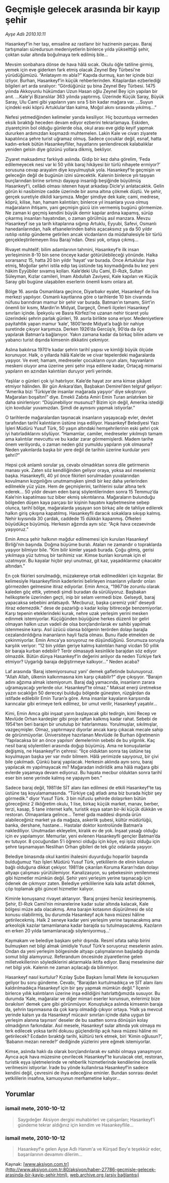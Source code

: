# Geçmişle gelecek arasında bir kayıp şehir

*Ayşe Adlı 2010.10.11*

<font class="agenda2NewsSpot">
 Hasankeyf’in her taşı, emsaline az rastlanır bir hazinenin parçası. Baraj tartışmaları süredursun medeniyetlerin binlerce yılda yükselttiği şehir, çoktan sular altında boğulmaya terk edilmiş bile...
</font>
<font class="newsDetail">
 <p>
  <p class="MsoNormal">
   Mevsim sonbahara dönse de hava hâlâ sıcak. Okulu öğle tatiline girmiş, yemek için eve giderken fark etmiş olacak Zeynel Bey Türbesi’ne yürüdüğümüzü. “Anlatayım mı abla?” Kapıda durmuş, kan ter içinde bizi izliyor. Burhan, Hasankeyf’in küçük rehberlerinden. Kitaplardan ezberlediği bilgileri art arda sıralıyor: “Gördüğünüz şu bina Zeynel Bey Türbesi. 1475 yılında Akkoyunlu hükümdarı Uzun Hasan oğlu Zeynel Bey için yapılan bir anıt. …Kale’yi Bizanslılar 363 yılında yaptırmış. Üzerinde Küçük Saray, Büyük Saray, Ulu Cami gibi yapıların yanı sıra 5 bin kadar mağara var. …Suyun içindeki eski köprü Artuklular’dan kalma, Moğol akını sırasında yıkılmış…”
  </p>
  <p class="MsoNormal">
   Nefesi yetmediğinden kelimeler yarıda kesiliyor. Hiç bozuntuya vermeden eksik bıraktığı heceden devam ediyor ezberini tekrarlamaya. Eskiden, ziyaretçinin bol olduğu günlerde olsa, okul arası eve gidip keyif yapmak dururken ardımızdan koşmazdı muhtemelen. Lakin Kale ve civarı ziyarete kapatılınca şehre turist uğramaz olmuş. Sadece çocuklar değil, esnaf, hatta kadın-erkek bütün Hasankeyfliler, hayatlarını şenlendirecek kalabalıklar yeniden gelsin diye gözünü yollara dikmiş, bekliyor.
  </p>
  <p class="MsoNormal">
   Ziyaret maksadımız farklıydı aslında. Gidip bir kez daha görelim, ‘Feda edilemeyecek nesi var ki 50 yıllık baraj hikâyesi bir türlü nihayete ermiyor?’ sorusuna cevap arayalım diye koyulmuştuk yola. Hasankeyf’te geçmişin ve geleceğin değil de bugünün izini sürecektik. Kalenin binlerce yılı taşıyan burçlarından birine sırtımızı dayayıp insanlığı beşiğinde büyütmüş Hasankeyf’i, cellâdı olması istenen hayat arkadaşı Dicle’yi anlatacaktık. Gelin görün ki nasibimize cadde üzerinde bir asma altına çökmek düştü. Ve şehir, gerçek suretiyle dikildi karşımıza. Meğer şimdiye dek kale; cami, medrese, köprü, kilise, han, hamam kalıntıları; binlerce yıl insanlara yuva olmuş mağaraların ihtişamı, yani geçmişin gücü izin vermemiş bugünü görmemize. Ne zaman ki geçmiş kendini büyük demir kapılar ardına kapamış, sürüp çıkarmış insanları hayatından, o zaman görülmüş asıl manzara. Mevzu Hasankeyf ise ya tarih kitaplarına sığınıp Artuklu, Eyyubi, Safevi, Osmanlı hanedanlarından, halk efsanelerinden bahis açacaksınız ya da 50 yıldır ısıtılıp ısıtılıp gündeme getirilen ancak vicdanların da müdahalesiyle bir türlü gerçekleştirilemeyen Ilısu Barajı’ndan. Ötesi yok, ortaya çıkmış…
  </p>
  <p class="MsoNormal">
   Rivayet muhtelif; bilim adamlarının tahmini, Hasankeyf’e ilk insan yerleşiminin 8-10 bin sene önceye kadar götürülebileceği yönünde. Halka sorarsanız 15, hatta 20 bin yıldır ‘hayat’ var burada. Önce Artuklular ihya etmiş, Moğollar şehri istila edip taş üstünde taş koymadığında bu kez yeni hâkim Eyyûbiler sıvamış kolları. Kale’deki Ulu Cami, El-Rızk, Sultan Süleyman, Kızlar camileri, İmam Abdullah Zaviyesi, Kale kapıları ve Küçük Saray gibi bugüne ulaşabilen eserlerin önemli kısmı onlara ait.
  </p>
  <p class="MsoNormal">
   Bölge 16. asırda Osmanlılara geçince, Diyarbakır eyalet, Hasankeyf de liva merkezi yapılıyor. Osmanlı kayıtlarına göre o tarihlerde 10 bin civarında nüfusu barındıran mamur bir şehir var burada. Batman’ın tamamı, Siirt’in önemli bir kısmı, Mardin’in Midyat, Dargeçit, Ömerli ilçeleri Hasankeyf sınırları içinde. İpekyolu ve Basra Körfezi’ne uzanan nehir ticaret yolu üzerindeki şehrin parlak günleri, 19. asırla birlikte sona eriyor. Medeniyetlere payitahtlık yapan mamur ‘kale’, 1800’lerde Midyat’a bağlı bir nahiye suretinde çıkıyor karşımıza. Derken 1926’da Gercüş’e, 90’da da ilçe yapılarak Batman’a bağlanıyor. Yakın zamana kadar da birkaç bilim adamı ve yabancı turist dışında kimsenin dikkatini çekmiyor.
  </p>
  <p class="MsoNormal">
   Aslına bakılırsa 1970’e kadar şehrin tarihî yapısı ve kimliği büyük ölçüde korunuyor. Halk, o yıllarda hâlâ Kale’de ve civar tepelerdeki mağaralarda yaşıyor. Ve evet; hamam, medreseler çocukların oyun alanı, hayvanların meskeni oluyor ama üzerine yeni şehir inşa edilene kadar, Ortaçağ mimarisi yapıların en azından kalıntıları duruyor yerli yerinde.
  </p>
  <p class="MsoNormal">
   Yaşlılar o günleri çok iyi hatırlıyor. Kale’de hayat zor ama kimse şikâyet etmiyor hâlinden. Bir gün Ankara’dan, Başbakan Demirel’den telgraf geliyor: “Amerika bizi ‘Türkiye’de insanlar mağarada yaşıyor’ diye sıkıştırıyor. Mağaraları boşaltın!” diye. Emekli Zabıta Amiri Emin Turan anlatırken bir daha sinirleniyor: “Düşünebiliyor musunuz? Bizim için değil, Amerika istediği için kovdular yuvamızdan. Şimdi de aynısını yapmak istiyorlar.”
  </p>
  <p class="MsoNormal">
   O tarihlerde mağaralardan taşınacak insanların yaşayacağı evler, devlet tarafından tarihî kalıntıların üstüne inşa ediliyor. Hasankeyf Belediyesi Yazı İşleri Müdürü Yusuf Türk, 50 yaşın altındaki hemşehrilerinin eski şehri çok iyi hatırladıklarını söylüyor. “Hamamlar, camiler, medreseler yıkılmıştı tamam ama kalıntılar mevcuttu ve bu kadar zarar görmemişlerdi. Madem tarihe önem veriliyordu, o zaman neden göz yumuldu yapıların yok olmasına? Neden yakınlarda başka bir yere değil de tarihin üzerine kurdular yeni şehri?”
  </p>
  <p class="MsoNormal">
   Hepsi çok anlamlı sorular ya, cevabı olmadıktan sonra dile getirmenin manası yok. Zaten söz kendiliğinden geliyor oraya, yoksa asıl meselemiz başka. Hasankeyfli, 40 yıl önce fikirleri sorulmadan yuvalarından kovulmanın kızgınlığını unutmamışken şimdi bir kez daha yerlerinden edilmekle yüz yüze. Hem de geçmişlerini, tarihlerini sular altına terk ederek... 50 yıldır devam eden baraj söylentilerinden sonra 15 Temmuz’da Kale’nin kapatılması tuz biber ekmiş sıkıntılarına. Mağaraların bulunduğu bölgeden düşen kaya parçası bir kişinin hayatını kaybetmesine sebep olunca, tarihî bölge, mağaralarda yaşayan son birkaç aile de tahliye edilerek halkın giriş çıkışına kapatılmış. Hasankeyfli daracık sokaklara sıkışıp kalmış. Nehir kıyısında 30 çardak, caddede 15 dükkân kapanmış. Öfkeleri büyüdükçe büyümüş. Herkesin ağzında aynı söz: “Açık hava cezaevinde yaşıyoruz.”
  </p>
  <p class="MsoNormal">
   Emin Amca şehir halkının mağdur edilmemesi için kurulan Hasankeyf Birliği’nin başında. Doğma büyüme buralı. Ataları ne zamandır o topraklarda yaşıyor bilmiyor bile. “Kim bilir kimler yaşadı burada. Çoğu gitmiş, gerisi yıkılmaya yüz tutmuş bir tarihimiz var. Kimse bunları korumak için el uzatmıyor. Bu kayalar hiçbir şeyi unutmaz, git kaz, yaşadıklarımız çıkacaktır altından.”
  </p>
  <p class="MsoNormal">
   En çok fikirleri sorulmadığı, müzakereye ortak edilmedikleri için kızgınlar. Bir kelimesiyle Hasankeyflinin kaderlerini belirleyen insanların yıllardır onları görmezden gelmesine itiraz ediyorlar. Emin Amca, “1967’de zorunlu olarak kaleden göç ettik, yetmedi şimdi buradan da sürülüyoruz. Başbakan helikopterle üzerinden geçti, inip bir selam vermedi bize. Gelseydi, baraj yapacaksa sebebini anlatsaydı. ‘Mecburuz, başka çaremiz yok!’ deseydi itiraz edemezdik.” dese de pazarlığı o kadar kolay bitireceğe benzemiyorlar. Karşı tepenin eteklerindeki kurak, nehre uzak yerleşim yerini mesken edinmek istemiyorlar. Küçüğünden büyüğüne herkes düzenli bir geliri olmayan halkın uzun vadeli de olsa borçlandırılarak ev sahibi yapılmak istenmesine karşı. Asıl üzücü olansa bölgenin terörden dolayı barajla cezalandırıldığına inananların hayli fazla olması. Bunu ifade etmekten de çekinmiyorlar. Emin Amca’ya soruyoruz ne düşündüğünü. Sorumuza soruyla karşılık veriyor: “12 bin yıldan geriye kalmış kalıntıları hangi vicdan 50 yıllık bir baraja kurban edebilir? Terör olmasaydı kesinlikle barajdan söz ediyor olmazdık. Bütün dünya Hasankeyf’in değerini anlıyor da neden Türkiye fark etmiyor? Uygarlığı baraja değiştirmeye kalkıyor…” Neden acaba?
  </p>
  <p class="MsoNormal">
   Laf arasında ‘Baraj istemiyorsunuz yani’ demek gafletinde bulunuyoruz. “Allah Allah, ülkenin kalkınmasına kim karşı çıkabilir?” diye çıkışıyor. “Barajın adını ağzıma almak istemiyorum. Baraj dağ yamacında, insanların zarara uğramayacağı yerlerde olur. Hasankeyf’te olmaz.” Maksat enerji üretmekse yazın sıcaklığın 50 dereceyi bulduğu bölgede güneşten, rüzgârdan da istifade edilebilir Emin Turan’a göre. Ama insanlar kayaların karşısında karıncalar gibi erimeye terk edilmez, bir umut verilir, Hasankeyf yaşatılır…
  </p>
  <p class="MsoNormal">
   Kimi, Emin Amca gibi inşaat yarın başlayacak gibi tedirgin, kimi Recep ve Mevlüde Orhan kardeşler gibi proje raftan kalkmış kadar rahat. Sebebi de 1954’ten beri barajın bir unutulup bir hatırlanması. Yorulmuşlar, sıkılmışlar, vazgeçmişler. Olmaz, yaptırmayız diyorlar ancak karşı çıkacak mecale sahip de görünmüyorlar. Üniversiteye hazırlanan Mevlüde ile Burhan öğretmenin ‘Yapılacaksa bir an önce yapılsın’ demelerinin sebebi de bu yılgınlık. Kaç nesil baraj söylentileri arasında doğup büyümüş. Ama ne konuşulanlar değişmiş, ne Hasankeyf’in çehresi: “İlçe olduktan sonra taş üstüne taş koyulmayan başka yer var mıdır bilmem. Hâlâ yerimizde sayıyoruz, bir çivi bile çakılmadı. Çünkü baraj yapılacak. Herkesin aklında aynı soru, baraj yapılacak mı yapılmayacak mı? Mağaradan indirildik ama hâlâ mağara gibi evlerde yaşamaya devam ediyoruz. Bu hayata mecbur olduktan sonra tarihî eser bin sene yerinde kalmış ne yapayım ben.”
  </p>
  <p class="MsoNormal">
   Sadece baraj değil, 1981’de SİT alanı ilan edilmesi de etkili Hasankeyf’te taş üstüne taş koyulamamasında. “Türkiye çağ atladı ama biz burada hiçbir şey görmedik.” diyor Yusuf Türk. 3 bin nüfuslu şehirde dolaşırken bütün göreceğiniz 2 ilköğretim okulu, 1 lise, birkaç küçük market, manav, berber, terzi, kasap, 5 tane internet kafe, turistik eşya satan bir-iki küçük dükkân ve restoran. Olmayanlara gelince… Temel gıda maddesi dışında ürün alabileceğiniz market ya da mağaza, askerlik şubesi, kültür müdürlüğü, banka, dershane, hastane… Hastalar doktor kontrolünde Batman’a naklediliyor. Unutmadan ekleyelim, kiralık ev de yok. İnşaat yasağı olduğu için ev yapılamıyor. Memurlar, yeni evlenen Hasankeyfli gençler Batman’da ev tutuyor. 8 çocuğundan 5’i öğrenci olduğu için köye, eşi işsiz olduğu için şehre taşınamayan Neslihan Orhan gibileri de tek göz odalarda yaşıyor.
  </p>
  <p class="MsoNormal">
   Belediye binasında okul kantini ihalesini duyurduğu hoparlör başında bulduğumuz Yazı İşleri Müdürü Yusuf Türk, yetkililerin de elinin kolunun bağlı olduğuna dikkat çekiyor. 1981’de çıkarılan Koruma Kararı’ndan dolayı altyapı çalışması yürütülemiyor. Kanalizasyon, su şebekesinin yenilenmesi gibi hizmetler mümkün değil. Şehir yeni yerleşim yerine taşınacağı için ödenek de çıkmıyor zaten. Belediye yetkililerine kala kala asfalt dökmek, çöp toplamak gibi güncel hizmetler kalıyor.
  </p>
  <p class="MsoNormal">
   Kiminle konuşsanız rivayet aktarıyor. ‘Baraj projesi henüz kesinleşmemiş. Şehir, El-Rızk Camii’nin minarelerine kadar sular altında kalacak, Kale bölgesi müze ada olacakmış. Ama barajın kotasının düşürülmesi de söz konusu olabilirmiş, bu durumda Hasankeyf açık hava müzesi hâline getirilecekmiş. Halk 2 seneye kadar yeni yerleşim yerine taşınacakmış ama arkeolojik kazılar tamamlanana kadar barajda su tutulmayacakmış. Kazıların en erken 20 yılda tamamlanacağı söyleniyormuş…’
  </p>
  <p class="MsoNormal">
   Kaymakam ve belediye başkanı şehir dışında. Resmî sıfata sahip birini bulmuşken net bilgi almak ümidiyle Yusuf Türk’e soruyoruz meselenin aslını. Ondan da yeni yerleşim bölgesinde altyapı çalışmalarının başladığı dışında somut bilgi alamıyoruz. Referandum öncesinde ziyaretlerine gelen milletvekillerinin söylediklerini aktarmakla iktifa ediyor. Baraj meselesine dair net bilgi yok. Kalenin ne zaman açılacağı da bilinmiyor.
  </p>
  <p class="MsoNormal">
   Hasankeyf nasıl kurtulur? Kızılay Şube Başkanı İsmail Mete ile konuşurken geliyor bu soru gündeme. Cevabı, “Barajdan kurtulmadıkça ve SİT alanı ilanı kaldırılmadıkça Hasankeyf için bir şey yapmak mümkün değil.” İlçenin birlerce yıllık kalıntıların üzerine inşa edildiğini hatırlattığımızda susuyor. Bu durumda ‘Kale, mağaralar ve diğer mimari eserler korunsun, evlerimiz bize bırakılsın’ demek çare gibi görünmüyor. Konuştukça aslında kimsenin baraja da, şehrin taşınmasına da çok karşı olmadığı çıkıyor ortaya. ‘Halk ya mevcut yerinde kalsın ya da Hasankeyf mücavir sınırları içinde daha uygun bir yerleşim alanına taşınsın’ deseler de bu saatten sonra dönüşün kolay olmadığının farkındalar. Asıl mesele, Hasankeyf sular altında yok olmaya mı terk edilecek yoksa tarihî dokusu güçlendirilip açık hava müzesi hâline mi getirilecek? Ecdadın bıraktığı tarihi, kültürü terk etmek, biri ‘Kimin oğlusun?’, ‘Babanın mezarı nerede?’ dediğinde yüzlerini yere eğmek istemiyorlar.
  </p>
  <p class="MsoNormal">
   Kimse, aslında haklı da olarak borçlandırılarak ev sahibi olmaya yanaşmıyor. Ayrıca açık hava müzesine çevrilecek Hasankeyf’te kurulacak otel, restoran, turistik eşya işletmelerinde ve rehberlik hizmetlerinde kendilerine öncelik verilmesini istiyorlar. İrade bu yönde kullanılırsa Hasankeyf’in sadece kendini değil, çevresini de ihya edeceğine eminler. Bundan sonrası devlet yetkililerin insafına, kamuoyunun merhametine kalıyor...
  </p>
 </p>
</font>

## Yorumlar

### ismail mete, 2010-10-12
> Saygıdeğer Aksiyon dergisi muhabirleri ve çalışanları; Hasankeyf'i gündeme tekrar aldığınız için kendim ve Hasankeyflile...

### ismail mete, 2010-10-12
> Hasankeyf'e gelen Ayşe Adlı Hanım'a ve Kürşad Bey'e teşekkür eder, başarılarının devamını dilerim...

Kaynak: [www.aksiyon.com.tr](http://www.aksiyon.com.tr:80/aksiyon/haber-27786-gecmisle-gelecek-arasinda-bir-kayip-sehir.html), [web.archive.org (arşiv bağlantısı)](http://web.archive.org/web/20101013165547/http://www.aksiyon.com.tr:80/aksiyon/haber-27786-gecmisle-gelecek-arasinda-bir-kayip-sehir.html)
